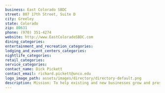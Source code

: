 ```yaml
---
business: East Colorado SBDC
street: 807 17th Street, Suite D
city: Greeley
state: Colorado
zip: 80631
phone: (970) 351-4274
website: http://www.EastColoradoSBDC.com
dining_categories: 
entertainment_and_recreation_categories: 
lodging_and_event_centers_categories: 
nightlife_categories: 
retail_categories: 
service_categories: 
contact_name: Dick Pickett
contact_email: richard.pickett@unco.edu
logo_image_path: assets/images/directory/directory-default.png
description: Mission: To help existing and new businesses grow and prosper., Vision: To be the premier, trusted choice of Colorado businesses for consulting, training and resources, The East Colorado SBDC is dedicated to helping existing and new businesses grow and prosper in Colorado by providing free and confidential consulting and no- or low-cost training programs. Let the SBDC help you create and retain jobs, secure loans, increase sales, win government contracts, obtain certifications and more. Our goal at the Small Business Development Center is to help emerging and existing entrepreneurs gain control of their business operations. While we cannot eliminate risk, we work to minimize it by helping clients write comprehensive business plans, conduct financial forecasts, strategize marketing tactics, apply for funding, and improve operations. Let's maximize your business potential! We provide the following services: FREE Business Consulting, Financing Connections, Training workshops, Business planning tools,Research resources
---
```

